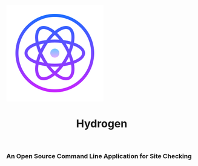  ![Screenshot](hydrogen2.png)


<p align="center">
  <h1 align="center">Hydrogen</h1><br>
  <h3>An Open Source Command Line Application for Site Checking</h3>
</p>
